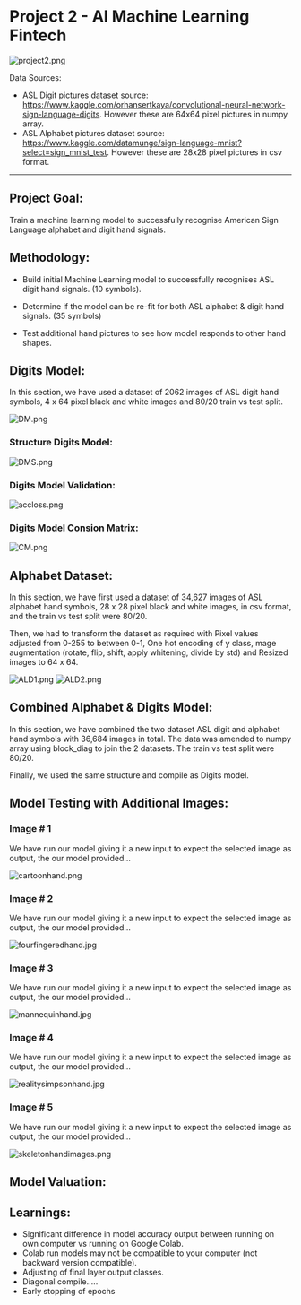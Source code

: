 # Project 2 - AI Machine Learning Fintech


![project2.png](Images/project2.png)

Data Sources:
* ASL Digit pictures dataset source: https://www.kaggle.com/orhansertkaya/convolutional-neural-network-sign-language-digits.  However these are 64x64 pixel pictures in numpy array.
* ASL Alphabet pictures dataset source: https://www.kaggle.com/datamunge/sign-language-mnist?select=sign_mnist_test. However these are 28x28 pixel pictures in csv format.

---
## Project Goal:

Train a machine learning model to successfully recognise American Sign Language alphabet and digit hand signals.

## Methodology:

- Build initial Machine Learning model to successfully recognises ASL digit hand signals. (10 symbols).

- Determine if the model can be re-fit for both ASL alphabet & digit hand signals. 
(35 symbols)

- Test additional hand pictures to see how model responds to other hand shapes.


## Digits Model:

In this section, we have used a dataset of 2062 images of ASL digit hand symbols, 4 x 64 pixel black and white images and 80/20 train vs test split.

![DM.png](Images/DM.png)

### Structure Digits Model:

![DMS.png](Images/DMS.png)

### Digits Model Validation:

![accloss.png](Images/accloss.png)

### Digits Model Consion Matrix:

![CM.png](Images/CM.png)

## Alphabet Dataset:

In this section, we have first used a dataset of 34,627 images of ASL alphabet hand symbols, 28 x 28 pixel black and white images, in csv format, and the train vs test split were 80/20.

Then, we had to transform the dataset as required with Pixel values adjusted from 0-255 to between 0-1, One hot encoding of y class, mage augmentation (rotate, flip, shift, apply whitening, divide by std) and Resized images to 64 x 64.

![ALD1.png](Images/ALD1.png) ![ALD2.png](Images/ALD2.png) 

## Combined Alphabet & Digits Model:

In this section, we have combined the two dataset ASL digit and alphabet hand symbols with 36,684 images in total. The data was amended to numpy array using block_diag to join the 2 datasets. The train vs test split were 80/20.

Finally, we used the same structure and compile as Digits model.


## Model Testing with Additional Images:

### Image # 1

We have run our model giving it a new input to expect the selected image as output, the our model provided...

![cartoonhand.png](input/New_Pictures/cartoonhand.png)

### Image # 2

We have run our model giving it a new input to expect the selected image as output, the our model provided...

![fourfingeredhand.jpg](input/New_Pictures/fourfingeredhand.jpg)

### Image # 3

We have run our model giving it a new input to expect the selected image as output, the our model provided...

![mannequinhand.jpg](input/New_Pictures/mannequinhand.jpg)

### Image # 4

We have run our model giving it a new input to expect the selected image as output, the our model provided...

![realitysimpsonhand.jpg](input/New_Pictures/realitysimpsonhand.jpg)

### Image # 5

We have run our model giving it a new input to expect the selected image as output, the our model provided...

![skeletonhandimages.png](input/New_Pictures/skeletonhandimages.png)


## Model Valuation:

## Learnings:

- Significant difference in model accuracy output between running on own computer vs running on Google Colab.
- Colab run models may not be compatible to your computer (not backward version compatible).
- Adjusting of final layer output classes.
- Diagonal compile…..
- Early stopping of epochs
